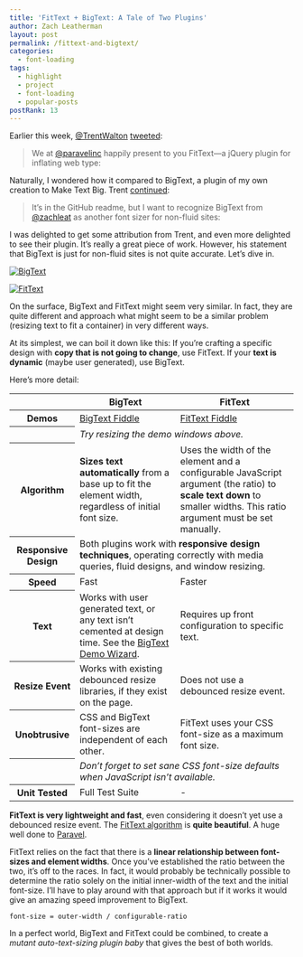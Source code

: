 ```yaml
---
title: 'FitText + BigText: A Tale of Two Plugins'
author: Zach Leatherman
layout: post
permalink: /fittext-and-bigtext/
categories:
  - font-loading
tags:
  - highlight
  - project
  - font-loading
  - popular-posts
postRank: 13
---
```


Earlier this week, [@TrentWalton][1] [tweeted][2]:

 [1]: http://twitter.com/trentwalton
 [2]: http://twitter.com/TrentWalton/status/67972022776508416

> We at [@paravelinc][3] happily present to you FitText—a jQuery plugin for inflating web type: 

 [3]: http://twitter.com/paravelinc

Naturally, I wondered how it compared to BigText, a plugin of my own creation to Make Text Big. Trent [continued][4]:

 [4]: http://twitter.com/TrentWalton/status/67989004427079682

> It’s in the GitHub readme, but I want to recognize BigText from [@zachleat][5] as another font sizer for non-fluid sites: 

 [5]: http://twitter.com/zachleat

I was delighted to get some attribution from Trent, and even more delighted to see their plugin. It’s really a great piece of work. However, his statement that BigText is just for non-fluid sites is not quite accurate. Let’s dive in.

[![][7img]][7]

 [7]: http://www.zachleat.com/web/bigtext-makes-text-big/
 [7img]: /web/wp-content/uploads/2011/05/Screen-shot-2011-05-12-at-11.05.26-PM.png "BigText"

[![][fittextimg]][fittext]

 [fittext]: http://fittextjs.com/
 [fittextimg]: /web/wp-content/uploads/2011/05/Screen-shot-2011-05-12-at-11.10.01-PM.png "FitText"

On the surface, BigText and FitText might seem very similar. In fact, they are quite different and approach what might seem to be a similar problem (resizing text to fit a container) in very different ways.

At its simplest, we can boil it down like this: If you’re crafting a specific design with **copy that is not going to change**, use FitText. If your **text is dynamic** (maybe user generated), use BigText.

Here’s more detail:

<table>
<thead>
<tr>
<th>&#160;</th>
<th>BigText</th>
<th>FitText</th>
</tr>
</thead>
<tbody>
<tr>
<th>Demos</th>
<td><a href="http://jsfiddle.net/zachleat/anJpE/">BigText Fiddle</a></td>
<td><a href="http://jsfiddle.net/zachleat/ExhDC/">FitText Fiddle</a></td>
</tr>
<tr>
<th>&#160;</th>
<td colspan="2"><em>Try resizing the demo windows above.</em></td>
</tr>
<tr>
<th>Algorithm</th>
<td><strong>Sizes text automatically</strong> from a base up to fit the element width, regardless of initial font size.</td>
<td>Uses the width of the element and a configurable JavaScript argument (the ratio) to <strong>scale text down</strong> to smaller widths. This ratio argument must be set manually.</td>
</tr>
<tr>
<th>Responsive Design</th>
<td colspan="2">Both plugins work with <strong>responsive design techniques</strong>, operating correctly with media queries, fluid designs, and window resizing.</td>
</tr>
<tr>
<th>Speed</th>
<td>Fast</td>
<td>Faster</td>
</tr>
<tr>
<th>Text</th>
<td>Works with user generated text, or any text isn&#8217;t cemented at design time. See the <a href="http://www.zachleat.com/bigtext/demo/">BigText Demo Wizard</a>.</td>
<td>Requires up front configuration to specific text.</td>
</tr>
<tr>
<th>Resize Event</th>
<td>Works with existing debounced resize libraries, if they exist on the page.</td>
<td>Does not use a debounced resize event.</td>
</tr>
<tr>
<th>Unobtrusive</th>
<td>CSS and BigText font-sizes are independent of each other.</td>
<td>FitText uses your CSS font-size as a maximum font size.</td>
</tr>
<tr>
<th>&#160;</th>
<td colspan="2"><em>Don&#8217;t forget to set sane CSS font-size defaults when JavaScript isn&#8217;t available.</em></td>
</tr>
<tr>
<th>Unit Tested</th>
<td>Full Test Suite</td>
<td>-</td>
</tr>
</tbody>
</table>


**FitText is very lightweight and fast**, even considering it doesn’t yet use a debounced resize event. The [FitText algorithm][11] is **quite beautiful**. A huge well done to [Paravel][12].

 [8]: http://jsfiddle.net/zachleat/anJpE/
 [9]: http://jsfiddle.net/zachleat/ExhDC/
 [10]: http://www.zachleat.com/bigtext/demo/
 [11]: https://github.com/davatron5000/FitText.js/blob/master/jquery.fittext.js
 [12]: http://paravelinc.com/

FitText relies on the fact that there is a **linear relationship between font-sizes and element widths**. Once you’ve established the ratio between the two, it’s off to the races. In fact, it would probably be technically possible to determine the ratio solely on the initial inner-width of the text and the initial font-size. I’ll have to play around with that approach but if it works it would give an amazing speed improvement to BigText.

`font-size = outer-width / configurable-ratio`

In a perfect world, BigText and FitText could be combined, to create a *mutant auto-text-sizing plugin baby* that gives the best of both worlds.

